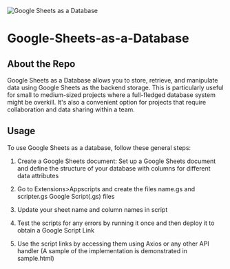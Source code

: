![Google Sheets as a Database](https://github.com/ARH-MNAJS/Google-Sheets-as-a-Database/blob/daf732c18e8df529e4c00c447963683e6c66c2ca/Readme%20Image.png)

# Google-Sheets-as-a-Database

## About the Repo
Google Sheets as a Database allows you to store, retrieve, and manipulate data using Google Sheets as the backend storage. This is particularly useful for small to medium-sized projects where a full-fledged database system might be overkill. It's also a convenient option for projects that require collaboration and data sharing within a team.

## Usage

To use Google Sheets as a database, follow these general steps:

1. Create a Google Sheets document: Set up a Google Sheets document and define the structure of your database with columns for different data attributes

2. Go to Extensions>Appscripts and create the files name.gs and scripter.gs Google Script(.gs) files

3. Update your sheet name and column names in script

4. Test the scripts for any errors by running it once and then deploy it to obtain a Google Script Link

5. Use the script links by accessing them using Axios or any other API handler (A sample of the implementation is demonstrated in sample.html)
